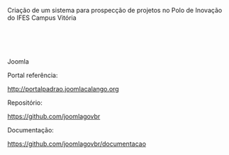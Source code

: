 Criação de um sistema para prospecção de projetos no Polo de Inovação do IFES Campus Vitória<br><br><br><br><br>





Joomla

Portal referência: 

http://portalpadrao.joomlacalango.org 
 
Repositório:

https://github.com/joomlagovbr
 
Documentação:

https://github.com/joomlagovbr/documentacao
